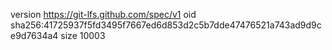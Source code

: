 version https://git-lfs.github.com/spec/v1
oid sha256:41725937f5fd3495f7667ed6d853d2c5b7dde47476521a743ad9d9ce9d7634a4
size 10003

